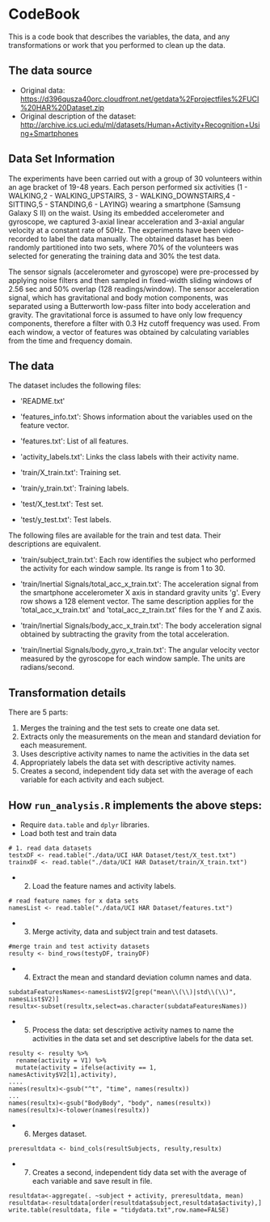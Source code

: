 # CodeBook

This is a code book that describes the variables, the data, and any transformations or work that you performed to clean up the data.

## The data source

* Original data: https://d396qusza40orc.cloudfront.net/getdata%2Fprojectfiles%2FUCI%20HAR%20Dataset.zip
* Original description of the dataset: http://archive.ics.uci.edu/ml/datasets/Human+Activity+Recognition+Using+Smartphones

## Data Set Information

The experiments have been carried out with a group of 30 volunteers within an age bracket of 19-48 years. Each person performed six activities (1 - WALKING,2 - WALKING_UPSTAIRS, 3 - WALKING_DOWNSTAIRS,4 - SITTING,5 - STANDING,6 - LAYING) wearing a smartphone (Samsung Galaxy S II) on the waist. Using its embedded accelerometer and gyroscope, we captured 3-axial linear acceleration and 3-axial angular velocity at a constant rate of 50Hz. The experiments have been video-recorded to label the data manually. The obtained dataset has been randomly partitioned into two sets, where 70% of the volunteers was selected for generating the training data and 30% the test data.

The sensor signals (accelerometer and gyroscope) were pre-processed by applying noise filters and then sampled in fixed-width sliding windows of 2.56 sec and 50% overlap (128 readings/window). The sensor acceleration signal, which has gravitational and body motion components, was separated using a Butterworth low-pass filter into body acceleration and gravity. The gravitational force is assumed to have only low frequency components, therefore a filter with 0.3 Hz cutoff frequency was used. From each window, a vector of features was obtained by calculating variables from the time and frequency domain.

## The data

The dataset includes the following files:

- 'README.txt'

- 'features_info.txt': Shows information about the variables used on the feature vector.

- 'features.txt': List of all features.

- 'activity_labels.txt': Links the class labels with their activity name.

- 'train/X_train.txt': Training set.

- 'train/y_train.txt': Training labels.

- 'test/X_test.txt': Test set.

- 'test/y_test.txt': Test labels.

The following files are available for the train and test data. Their descriptions are equivalent.

- 'train/subject_train.txt': Each row identifies the subject who performed the activity for each window sample. Its range is from 1 to 30.

- 'train/Inertial Signals/total_acc_x_train.txt': The acceleration signal from the smartphone accelerometer X axis in standard gravity units 'g'. Every row shows a 128 element vector. The same description applies for the 'total_acc_x_train.txt' and 'total_acc_z_train.txt' files for the Y and Z axis.

- 'train/Inertial Signals/body_acc_x_train.txt': The body acceleration signal obtained by subtracting the gravity from the total acceleration.

- 'train/Inertial Signals/body_gyro_x_train.txt': The angular velocity vector measured by the gyroscope for each window sample. The units are radians/second.


## Transformation details

There are 5 parts:

1. Merges the training and the test sets to create one data set.
2. Extracts only the measurements on the mean and standard deviation for each measurement.
3. Uses descriptive activity names to name the activities in the data set
4. Appropriately labels the data set with descriptive activity names.
5. Creates a second, independent tidy data set with the average of each variable for each activity and each subject.

## How ```run_analysis.R``` implements the above steps:

* Require ```data.table``` and ```dplyr``` libraries.
* Load both test and train data
```
# 1. read data datasets
testxDF <- read.table("./data/UCI HAR Dataset/test/X_test.txt")
trainxDF <- read.table("./data/UCI HAR Dataset/train/X_train.txt")
```
* 2. Load the feature names and activity labels.
```
# read feature names for x data sets
namesList <- read.table("./data/UCI HAR Dataset/features.txt")
```
* 3. Merge activity, data and subject train and test datasets.
```
#merge train and test activity datasets 
resulty <- bind_rows(testyDF, trainyDF)
```
* 4. Extract the mean and standard deviation column names and data.
```
subdataFeaturesNames<-namesList$V2[grep("mean\\(\\)|std\\(\\)", namesList$V2)]
resultx<-subset(resultx,select=as.character(subdataFeaturesNames))
```
* 5. Process the data: set descriptive activity names to name the activities in the data set 
and set descriptive labels for the data set.
```
resulty <- resulty %>%  
  rename(activity = V1) %>%
  mutate(activity = ifelse(activity == 1, namesActivity$V2[1],activity),
....
names(resultx)<-gsub("^t", "time", names(resultx))
...
names(resultx)<-gsub("BodyBody", "body", names(resultx))
names(resultx)<-tolower(names(resultx))
```

* 6. Merges dataset.
```
preresultdata <- bind_cols(resultSubjects, resulty,resultx)
```
* 7. Creates a second, independent tidy data set with the average of each variable and save result in file.
```
resultdata<-aggregate(. ~subject + activity, preresultdata, mean)
resultdata<-resultdata[order(resultdata$subject,resultdata$activity),]
write.table(resultdata, file = "tidydata.txt",row.name=FALSE)
```